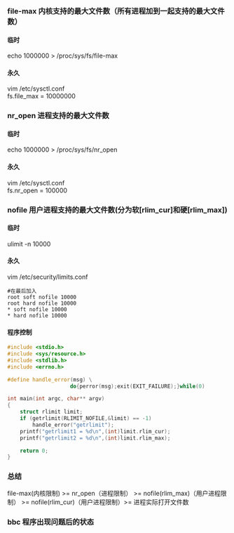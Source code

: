 ### file-max 内核支持的最大文件数（所有进程加到一起支持的最大文件数）
#### 临时
echo 1000000 > /proc/sys/fs/file-max
#### 永久
vim /etc/sysctl.conf    
fs.file_max = 10000000

### nr_open 进程支持的最大文件数
#### 临时
echo 1000000 > /proc/sys/fs/nr_open
#### 永久
vim /etc/sysctl.conf   
fs.nr_open = 100000

### nofile 用户进程支持的最大文件数(分为软[rlim_cur]和硬[rlim_max])
#### 临时
ulimit -n 10000

#### 永久
vim /etc/security/limits.conf   
```
#在最后加入
root soft nofile 10000
root hard nofile 10000
* soft nofile 10000
* hard nofile 10000
```
#### 程序控制
``` C++
#include <stdio.h>
#include <sys/resource.h>
#include <stdlib.h>
#include <errno.h>

#define handle_error(msg) \
                    do{perror(msg);exit(EXIT_FAILURE);}while(0)

int main(int argc, char** argv)
{
    struct rlimit limit;
    if (getrlimit(RLIMIT_NOFILE,&limit) == -1)
        handle_error("getrlimit");
    printf("getrlimit1 = %d\n",(int)limit.rlim_cur);
    printf("getrlimit2 = %d\n",(int)limit.rlim_max);

    return 0;
}
```

### 总结
file-max(内核限制) >= nr_open（进程限制） >=  nofile(rlim_max)（用户进程限制） >= nofile(rlim_cur)（用户进程限制）>= 进程实际打开文件数

### bbc 程序出现问题后的状态
